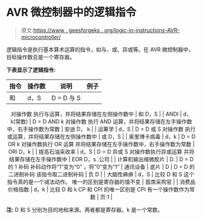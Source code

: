 # AVR 微控制器中的逻辑指令

> 原文:[https://www . geesforgeks . org/logic-in-instructions-AVR-microcontroller/](https://www.geeksforgeeks.org/logical-instructions-in-avr-microcontroller/)

逻辑指令是执行基本算术运算的指令，如与、或、异或等。在 AVR 微控制器中，目标操作数总是一个寄存器。

**下表显示了逻辑指令:**

<center>

| 指令 | 操作数 | 说明 | 例子 |
| --- | --- | --- | --- |
| 和 | d，S | D = D 与 S
对操作数
执行与运算，并将结果存储在左侧操作数中 | 和 D，S |
| ANDI | d，k(常数) | D = D AND k
对操作数
执行 AND 运算，并将结果存储在左手操作数中，右手操作数为常数 | 安迪 D， k |
| 运筹学 | d，S | D = D 或 S
对操作数
执行或运算，并将结果存储在左侧操作数中 | 或 D，S |
| 奥里博卡病毒 | d，k | D = D OR k
对操作数执行 OR 运算
并将结果存储在左手操作数中，右手操作数为常数 | ORI D，k |
| 提高石油采收率 | d，S | D = D 异或 S
对操作数执行异或运算
并将结果存储在左手操作数中 | EOR D，s .公司 |
| 计算机输出缩微胶片 | D. | D = D 的 1 补码
补码动作将“1”变为“0”
，将“0”变为“1” | 通讯设备 | 底片 | D | D = D 的二进制补码
该指令取二进制补码 | 负 D |
| 大脑性麻痹 | d，S | 比较 D 和 S
这个指令真的是一个减法动作。
唯一的区别是寄存器的值不变 | 首席采购官 |
| 消费品价格指数 | d，k | 比较 D 和 k
CP 和 CPI 的唯一区别是
CPI 有一个操作数作为常数 | 页:1 |

</center>

**注:**
D 和 S 分别为目的地和来源。两者都是寄存器。k 是一个常数。